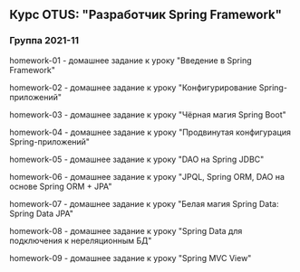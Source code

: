 ﻿## Курс OTUS: "Разработчик Spring Framework"

### Группа 2021-11

homework-01 - домашнее задание к уроку "Введение в Spring Framework"

homework-02 - домашнее задание к уроку "Конфигурирование Spring-приложений"

homework-03 - домашнее задание к уроку "Чёрная магия Spring Boot"

homework-04 - домашнее задание к уроку "Продвинутая конфигурация Spring-приложений"

homework-05 - домашнее задание к уроку "DAO на Spring JDBC"

homework-06 - домашнее задание к уроку "JPQL, Spring ORM, DAO на основе Spring ORM + JPA"

homework-07 - домашнее задание к уроку "Белая магия Spring Data: Spring Data JPA"

homework-08 - домашнее задание к уроку "Spring Data для подключения к нереляционным БД"

homework-09 - домашнее задание к уроку "Spring MVC View"